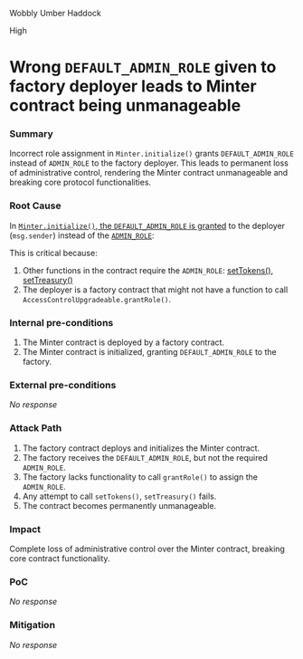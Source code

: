 Wobbly Umber Haddock

High

# Wrong `DEFAULT_ADMIN_ROLE` given to factory deployer leads to Minter contract being unmanageable

### Summary

Incorrect role assignment in `Minter.initialize()` grants `DEFAULT_ADMIN_ROLE` instead of `ADMIN_ROLE` to the factory deployer. This leads to permanent loss of administrative control, rendering the Minter contract unmanageable and breaking core protocol functionalities.

### Root Cause

In [`Minter.initialize()`, the `DEFAULT_ADMIN_ROLE` is granted](https://github.com/sherlock-audit/2024-10-axion/blob/c65e662999d0c79439703fc6713814b4ad023e01/liquidity-amo/contracts/Minter.sol#L44) to the deployer (`msg.sender`) instead of the [`ADMIN_ROLE`](https://github.com/sherlock-audit/2024-10-axion/blob/main/liquidity-amo/contracts/Minter.sol#L25):

This is critical because:
1. Other functions in the contract require the `ADMIN_ROLE`: [setTokens()](https://github.com/sherlock-audit/2024-10-axion/blob/c65e662999d0c79439703fc6713814b4ad023e01/liquidity-amo/contracts/Minter.sol#L62), [setTreasury()](https://github.com/sherlock-audit/2024-10-axion/blob/c65e662999d0c79439703fc6713814b4ad023e01/liquidity-amo/contracts/Minter.sol#L71)
2. The deployer is a factory contract that might not have a function to call `AccessControlUpgradeable.grantRole()`.

### Internal pre-conditions

1. The Minter contract is deployed by a factory contract.
2. The Minter contract is initialized, granting `DEFAULT_ADMIN_ROLE` to the factory.

### External pre-conditions

_No response_

### Attack Path

1. The factory contract deploys and initializes the Minter contract.
2. The factory receives the `DEFAULT_ADMIN_ROLE`, but not the required `ADMIN_ROLE`.
3. The factory lacks functionality to call `grantRole()` to assign the `ADMIN_ROLE`.
4. Any attempt to call `setTokens()`, `setTreasury()` fails.
5. The contract becomes permanently unmanageable.

### Impact

Complete loss of administrative control over the Minter contract, breaking core contract functionality.

### PoC

_No response_

### Mitigation

_No response_
